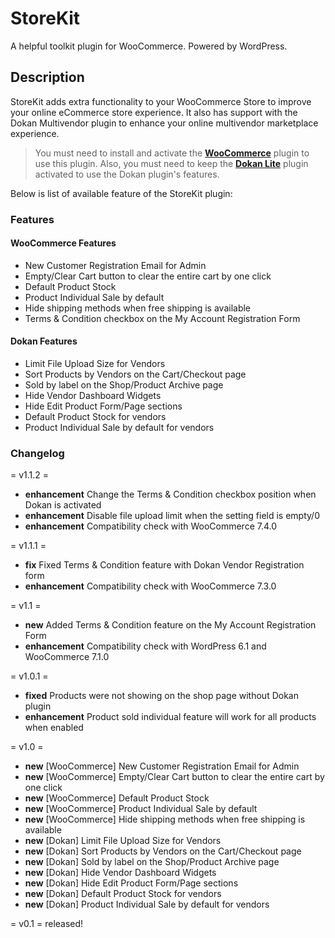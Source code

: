 # StoreKit
A helpful toolkit plugin for WooCommerce. Powered by WordPress.

## Description

StoreKit adds extra functionality to your WooCommerce Store to improve your online eCommerce store experience. It also has support with the Dokan Multivendor plugin to enhance your online multivendor marketplace experience. 

> You must need to install and activate the [**WooCommerce**](https://wordpress.org/plugins/woocommerce/) plugin to use this plugin. Also, you must need to keep the [**Dokan Lite**](https://wordpress.org/plugins/dokan-lite/) plugin activated to use the Dokan plugin's features.

Below is list of available feature of the StoreKit plugin:

### Features ###

#### WooCommerce Features 
- New Customer Registration Email for Admin
- Empty/Clear Cart button to clear the entire cart by one click
- Default Product Stock
- Product Individual Sale by default
- Hide shipping methods when free shipping is available
- Terms & Condition checkbox on the My Account Registration Form

#### Dokan Features
- Limit File Upload Size for Vendors
- Sort Products by Vendors on the Cart/Checkout page
- Sold by label on the Shop/Product Archive page
- Hide Vendor Dashboard Widgets
- Hide Edit Product Form/Page sections
- Default Product Stock for vendors
- Product Individual Sale by default for vendors

### Changelog
= v1.1.2 =
- **enhancement** Change the Terms & Condition checkbox position when Dokan is activated
- **enhancement** Disable file upload limit when the setting field is empty/0
- **enhancement** Compatibility check with WooCommerce 7.4.0

= v1.1.1 =
- **fix** Fixed Terms & Condition feature with Dokan Vendor Registration form
- **enhancement** Compatibility check with WooCommerce 7.3.0

= v1.1 =
- **new** Added Terms & Condition feature on the My Account Registration Form
- **enhancement** Compatibility check with WordPress 6.1 and WooCommerce 7.1.0

= v1.0.1 =
- **fixed** Products were not showing on the shop page without Dokan plugin
- **enhancement** Product sold individual feature will work for all products when enabled

= v1.0 =
- **new** [WooCommerce] New Customer Registration Email for Admin
- **new** [WooCommerce] Empty/Clear Cart button to clear the entire cart by one click
- **new** [WooCommerce] Default Product Stock
- **new** [WooCommerce] Product Individual Sale by default
- **new** [WooCommerce] Hide shipping methods when free shipping is available
- **new** [Dokan] Limit File Upload Size for Vendors
- **new** [Dokan] Sort Products by Vendors on the Cart/Checkout page
- **new** [Dokan] Sold by label on the Shop/Product Archive page
- **new** [Dokan] Hide Vendor Dashboard Widgets
- **new** [Dokan] Hide Edit Product Form/Page sections
- **new** [Dokan] Default Product Stock for vendors
- **new** [Dokan] Product Individual Sale by default for vendors

= v0.1 =
released!